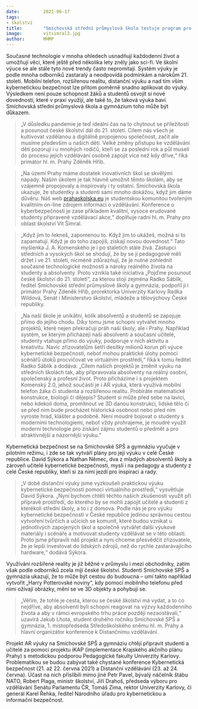 ```yaml
---
date:         2021-06-17
tags:         
- školství
title:        "Smíchovská střední průmyslová škola testuje program pro výuku kybernetické bezpečnosti. Ušetřit by mohl zřizovatelům škol desítky milionů korun"
image: 	      vitsimral3.jpg
author:       MHMP
---
```


Současné technologie v mnoha ohledech usnadňují každodenní život a umožňují věci, které ještě před několika lety zněly jako sci-fi. Ve školní výuce se ale stále tyto nové trendy často nepromítají. Systém výuky je podle mnoha odborníků zastaralý a neodpovídá podmínkám a nárokům 21. století. Mobilní telefon, rozšířenou realitu, distanční výuku a nad tím vším kybernetickou bezpečnost lze přitom poměrně snadno aplikovat do výuky. Výsledkem není pouze schopnost žáků a studentů osvojit si nové dovednosti, které v praxi využijí, ale také to, že taková výuka baví. Smíchovská střední průmyslová škola a gymnázium toho může být důkazem.

> „V důsledku pandemie je teď ideální čas na to chytnout se příležitosti a posunout české školství dál do 21. století. Cílem nás všech je kultivovat vzdělanou a digitálně propojenou společnost, začít ale musíme především u našich dětí.  Velké změny přístupu ke vzdělávání dětí pozoruji i u mnohých rodičů, kteří se za poslední rok a půl museli do procesu jejich vzdělávání osobně zapojit více než kdy dříve,“ říká primátor hl. m. Prahy Zděněk Hřib.

> „Na území Prahy máme dostatek inovativních škol se skvělými nápady. Naším úkolem je tak hlavně umožnit těmto školám, aby se vzájemně propojovaly a inspirovaly i ty ostatní. Smíchovská škola ukazuje, že studentky a studenti sami mnoho dokážou, když jim dáme důvěru. Náš web [prahaskolska.eu](https://prahaskolska.eu) je studentskou komunitou tvořeným kvalitním on-line zdrojem informací o vzdělávání. Konference o kyberbezpečnosti je zase příkladem kvalitní, vysoce erudované studenty připravené vzdělávací akce,“ doplňuje radní hl. m. Prahy pro oblast školství Vít Šimral.

> „Když jim to řekneš, zapomenou to. Když jim to ukážeš, možná si to zapamatují. Když je do toho zapojíš, získají novou dovednost.“ Tato myšlenka J. A. Komenského je i po staletích stále živá. Zástupci středních a vysokých škol se shodují, že by se jí pedagogové měli držet i ve 21. století, nicméně zdůrazňují, že je nutné zohlednit současné technologické možnosti a nároky reálného života na studenty a absolventy. Proto vznikla také iniciativa „Pojďme posunout české školství do 21. století“, za kterou stojí zejména Radko Sáblík, ředitel Smíchovské střední průmyslové školy a gymnázia, podpořil ji i primátor Prahy Zdeněk Hřib, prorektorka Univerzity Karlovy Radka Wildová, Senát i Ministerstvo školství, mládeže a tělovýchovy České republiky.

> „Na naší škole je unikátní, kolik absolventů a studentů se zapojuje přímo do jejího chodu. Díky tomu jsme schopni vytvářet mnoho projektů, které nejen překračují práh naší školy, ale i Prahy. Například systém, se kterým přicházejí naši absolventi a současní učitelé, studenty vtahuje přímo do výuky, podporuje v nich aktivitu a kreativitu. Navíc zřizovatelům šetří desítky milionů korun při výuce kybernetické bezpečnosti, neboť mohou praktické úlohy pomocí scénářů útoků procvičovat ve virtuálním prostředí,“ říká k tomu ředitel Radko Sáblík a dodává: „Cílem našich projektů je změnit výuku na středních školách tak, aby připravovala absolventy na reálný osobní, společenský a profesní život. Proto přicházíme i s projektem Komenský 2.0, jehož součástí je i AR výuka, která využívá mobilní telefon žáka či studenta a rozšířenou realitu. Probíráte matematické konstrukce, biologii či dějepis? Student si může před sebe na lavici, nebo kdekoli doma, promítnout ve 3D danou konstrukci, lidské tělo či se před ním bude procházet historická osobnost nebo před ním vyroste hrad, klášter a podobně. Není moudré bojovat o studenty s moderními technologiemi, neboť vždy prohrajeme, je moudré využít moderní technologie pro získání zájmu studentů o předmět a pro atraktivnější a názornější výuku.“

Kybernetická bezpečnost se na Smíchovské SPŠ a gymnáziu vyučuje v pilotním režimu, i zde se tak vytváří plány pro její výuku v celé České republice. David Sýkora a Nathan Němec, dva z mladých absolventů školy a zároveň učitelé kybernetické bezpečnosti, myslí i na pedagogy a studenty z celé České republiky, kteří si za nimi jezdí pro inspiraci a rady.

> „V době distanční výuky jsme vyzkoušeli praktickou výuku kybernetické bezpečnosti pomocí virtuálního prostředí,“ vysvětluje David Sýkora. „Nyní bychom chtěli těchto našich zkušeností využít při přípravě prostředí, do kterého by se mohli zapojit učitelé a studenti z kterékoli střední školy, a to i z domova. Podle nás je pro výuku kybernetické bezpečnosti v České republice jedinou správnou cestou vytvoření tvůrčích a učících se komunit, které budou vznikat u jednotlivých zapojených škol a společně vytvářet další výukové materiály i scénáře a motivovat studenty vzdělávat se v této oblasti. Proto jsme připravili náš projekt a nyní chceme přesvědčit zřizovatele, že je lepší investovat do lidských zdrojů, než do rychle zastarávajícího hardware,“ dodává Sýkora.

Využívání rozšířené reality je již běžné v průmyslu i mezi obchodníky, zatím však podle odborníků zcela míjí české školství. Studenti Smíchovské SPŠ a gymnázia ukazují, že to může být cestou do budoucna – umí takto například vytvořit „Harry Potterovské noviny“, kdy pomocí mobilního telefonu před nimi ožívají obrázky, mění se ve 3D objekty a pohybují se.

> „Věřím, že tohle je cesta, kterou se české školství má vydat, a to co nejdříve, aby absolventi byli schopní reagovat na výzvy každodenního života a aby v rámci evropského trhu práce později nezaostávali,“ uzavírá Jakub Lhota, student druhého ročníku Smíchovské SPŠ a gymnázia, 1. místopředseda Středoškolského sněmu hl. m. Prahy a hlavní organizátor konference k Distančnímu vzdělávání.

Projekt AR výuky na Smíchovské SPŠ a gymnáziu chtějí připravit studenti a učitelé za pomoci projektu iKAP (implementace Krajského akčního plánu Prahy) s metodickou podporou Pedagogické fakulty Univerzity Karlovy. Problematikou se budou zabývat také chystané konference Kybernetická bezpečnost (21. až 22. června 2021) a Distanční vzdělávání (23. až 24. června). Účast na nich přislíbili mimo jiné Petr Pavel, bývalý náčelník štábu NATO, Robert Plaga, ministr školství, Jiří Drahoš, předseda výboru pro vzdělávání Senátu Parlamentu ČR, Tomáš Zima, rektor Univerzity Karlovy, či generál Karel Řehka, ředitel Národního úřadu pro kybernetickou a informační bezpečnost.
